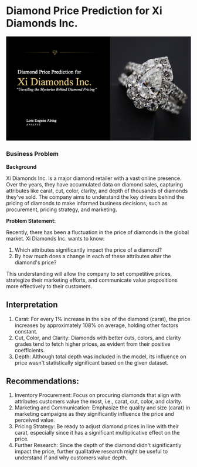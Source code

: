# Diamond Price Prediction for Xi Diamonds Inc.

![Diamond Price Prediction](images/CoverPage.png)

### Business Problem

**Background**

Xi Diamonds Inc. is a major diamond retailer with a vast online presence. Over the years, they have accumulated data on diamond sales, capturing attributes like carat, cut, color, clarity, and depth of thousands of diamonds they've sold. The company aims to understand the key drivers behind the pricing of diamonds to make informed business decisions, such as procurement, pricing strategy, and marketing.

**Problem Statement:**

Recently, there has been a fluctuation in the price of diamonds in the global market. Xi Diamonds Inc. wants to know:

1. Which attributes significantly impact the price of a diamond?
2. By how much does a change in each of these attributes alter the diamond's price?

This understanding will allow the company to set competitive prices, strategize their marketing efforts, and communicate value propositions more effectively to their customers.

## Interpretation

1. Carat: For every 1% increase in the size of the diamond (carat), the price increases by approximately 108% on average, holding other factors constant.
2. Cut, Color, and Clarity: Diamonds with better cuts, colors, and clarity grades tend to fetch higher prices, as evident from their positive coefficients.
3. Depth: Although total depth was included in the model, its influence on price wasn't statistically significant based on the given dataset.

## Recommendations:

1. Inventory Procurement: Focus on procuring diamonds that align with attributes customers value the most, i.e., carat, cut, color, and clarity.
2. Marketing and Communication: Emphasize the quality and size (carat) in marketing campaigns as they significantly influence the price and perceived value.
3. Pricing Strategy: Be ready to adjust diamond prices in line with their carat, especially since it has a significant multiplicative effect on the price.
4. Further Research: Since the depth of the diamond didn't significantly impact the price, further qualitative research might be useful to understand if and why customers value depth.
